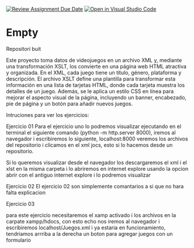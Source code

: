 [![Review Assignment Due Date](https://classroom.github.com/assets/deadline-readme-button-22041afd0340ce965d47ae6ef1cefeee28c7c493a6346c4f15d667ab976d596c.svg)](https://classroom.github.com/a/G9fQk55K)
[![Open in Visual Studio Code](https://classroom.github.com/assets/open-in-vscode-2e0aaae1b6195c2367325f4f02e2d04e9abb55f0b24a779b69b11b9e10269abc.svg)](https://classroom.github.com/online_ide?assignment_repo_id=16836873&assignment_repo_type=AssignmentRepo)
# Empty
Repositori buit



Este proyecto toma datos de videojuegos en un archivo XML y, mediante una transformación XSLT, los convierte en una página web HTML atractiva y organizada. En el XML, cada juego tiene un título, género, plataforma y descripción. El archivo XSLT define una plantilla para transformar esta información en una lista de tarjetas HTML, donde cada tarjeta muestra los detalles de un juego. Además, se le aplica un estilo CSS en línea para mejorar el aspecto visual de la página, incluyendo un banner, encabezado, pie de página y un botón para añadir nuevos juegos.

Intruciones para ver los ejercicios:

Ejercicio 01
Para el ejercicio uno lo podremos visualizar ejecutando en el terminal el siguiente comando (python -m http.server 8000), iremos al navegador i escribiremos lo siguiente,
localhost:8000 veremos los archivos del repositorio i clicamos en el xml jocs, esto si lo hacemos desde un repositorio.

Si lo queremos visualizar desde el navegador los descargaremos el xml i el xlst en la misma carpeta i lo abriremos en internet explore usando la opcion abrir con el antiguo
internet explore i lo podremos visualizar

Ejercicio 02 
El ejercicio 02 son simplemente comantarios a si que no hara falta explicacion

Ejercicio 03

para este ejercicio necesitaremos el xamp activado i los archivos en la carpate xampp/hdocs, con esto echo nos iremos al navegador i escribiremos localhost/Juegos.xml i ya estaria en funcionamiento, tendriamos arrriba a la derecha un boton para agregar juegos con un formulario
